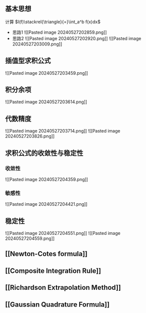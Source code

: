 ## 基本思想
计算 $I(f)\stackrel{\triangle}{=}\int_a^b f(x)dx$ 
- 思路1
	![[Pasted image 20240527202859.png]]
- 思路2
	![[Pasted image 20240527202920.png]]
	![[Pasted image 20240527203009.png]]
## 插值型求积公式
![[Pasted image 20240527203459.png]]
## 积分余项
![[Pasted image 20240527203614.png]]
## 代数精度
![[Pasted image 20240527203714.png]]
![[Pasted image 20240527203826.png]]
## 求积公式的收敛性与稳定性
### 收敛性
![[Pasted image 20240527204359.png]]
### 敏感性
![[Pasted image 20240527204421.png]]
## 稳定性
![[Pasted image 20240527204551.png]]
![[Pasted image 20240527204559.png]]
## [[Newton-Cotes formula]]
## [[Composite Integration Rule]]
## [[Richardson Extrapolation Method]]
## [[Gaussian Quadrature Formula]]